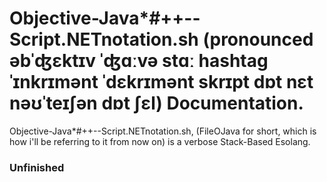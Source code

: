 # Objective-Java*#++--Script.NETnotation.sh (pronounced əbˈʤɛktɪv ˈʤɑːvə stɑː hashtag ˈɪnkrɪmənt ˈdɛkrɪmənt skrɪpt dɒt nɛt nəʊˈteɪʃən dɒt ʃɛl) Documentation.

Objective-Java*#++--Script.NETnotation.sh, (FileOJava for short, which is how i'll be referring to it from now on) is a verbose Stack-Based Esolang. 

### Unfinished
